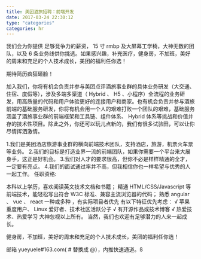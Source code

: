 ```yaml
---
title: 美团酒旅招聘：前端开发
date: 2017-03-24 22:30:12
type: "categories"
categories: hr
---
```


我们会为你提供 足够竞争力的薪资， 15 寸 rmbp 及大屏幕工学椅，大神无数的团队，以及 6 条业务线供你挑选。如果感兴趣，补充医疗，健身房，不加班，美好的周末和充足的个人技术成长，美团的福利任你选！

期待简历疯狂砸脸！

加入我们，你将有机会负责并参与美团点评酒旅事业群的具体业务研发（大交通、住宿、度假等），涉及多端多渠道（ Hybrid 、 H5 、小程序）全流程的业务研发，用高质量的代码和用户体验更好的连接用户和商家。也有机会负责并参与酒旅前端的基础服务研发，你将有机会用一个人的艰难打败一个团队的艰难，基础服务涵盖了酒旅事业群的前端框架和工具链、组件体系、 Hybrid 体系等挑战和价值并存的技术性项目。除此之外，你还可以玩儿点新的，我们有很多试验田，可以让你尽情挥洒激情。

1.我们是美团酒店旅游事业群的横向前端技术团队，支持酒店，旅游，机票火车票等业务。 2.我们的目标是打造业界一流的前端团队，如果你需要一个平台来大展身手，这正是好机会。 3.我们对人才的要求很高，但你不必是样样精通的全才，一定要有亮点。 4.我们的面试通过率并不高，但我相信你也一样希望与优秀的人一起工作。 任职资格:

本科以上学历，喜欢阅读英文技术文档和书籍；
精通 HTML/CSS/Javascript 等前端技术，能轻松写出符合 W3C 标准、兼容主流浏览器的代码；
熟悉 angular 、 vue 、 react 一种或多种 ，有实际项目者优先
有以下特征优先考虑： √ 苹果重度用户、 Linux 爱好者、技术社区活跃分子 √ 有开源作品或技术博客 √ 热爱技术、热爱学习
大神忽视以上所有。
当然，我们也欢迎有足够潜力的人来一起成长。

健身房，不加班，美好的周末和充足的个人技术成长，美团的福利任你选！

邮箱 yueyuele#163.com( # 替换成 @），内推快速通道。ß